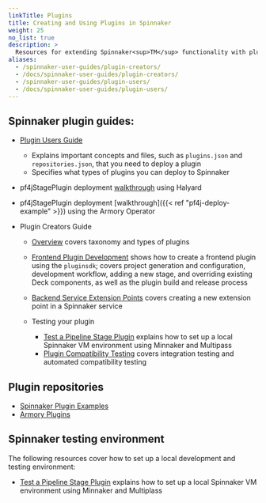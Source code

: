 ```yaml
---
linkTitle: Plugins
title: Creating and Using Plugins in Spinnaker
weight: 25
no_list: true
description: >
  Resources for extending Spinnaker<sup>TM</sup> functionality with plugins.
aliases:
  - /spinnaker-user-guides/plugin-creators/
  - /docs/spinnaker-user-guides/plugin-creators/
  - /spinnaker-user-guides/plugin-users/
  - /docs/spinnaker-user-guides/plugin-users/
---
```


## Spinnaker plugin guides:

* [Plugin Users Guide](https://spinnaker.io/docs/guides/user/plugins-users/)
  * Explains important concepts and files, such as `plugins.json` and `repositories.json`, that you need to deploy a plugin
  * Specifies what types of plugins you can deploy to Spinnaker


* pf4jStagePlugin deployment [walkthrough](https://spinnaker.io/docs/guides/user/plugins-users/plugin-deploy-example/) using Halyard
* pf4jStagePlugin deployment [walkthrough]({{< ref "pf4j-deploy-example" >}}) using the Armory Operator


* Plugin Creators Guide

  * [Overview](https://spinnaker.io/docs/guides/developer/plugin-creator/) covers taxonomy and types of plugins
  * [Frontend Plugin Development](https://spinnaker.io/docs/guides/developer/plugin-creator/plugin-frontend/) shows how to create a frontend plugin using the `pluginsdk`; covers project generation and configuration, development workflow, adding a new stage, and overriding existing Deck components, as well as the plugin build and release process
  * [Backend Service Extension Points](https://spinnaker.io/docs/guides/developer/plugin-creator/plugin-backend/) covers creating a new extension point in a Spinnaker service
  * Testing your plugin

    * [Test a Pipeline Stage Plugin](https://spinnaker.io/docs/guides/developer/plugin-creator/testing/plugin-deck-test/) explains how to set up a local Spinnaker VM environment using Minnaker and Multipass
    * [Plugin Compatibility Testing](https://spinnaker.io/docs/guides/developer/plugin-creator/testing/compatibility-testing/) covers integration testing and automated compatibility testing


## Plugin repositories

* [Spinnaker Plugin Examples](https://github.com/spinnaker-plugin-examples)
* [Armory Plugins](https://github.com/armory-plugins)

## Spinnaker testing environment

The following resources cover how to set up a local development and testing environment:

* [Test a Pipeline Stage Plugin](https://spinnaker.io/docs/guides/developer/plugin-creator/testing/plugin-deck-test/) explains how to set up a local Spinnaker VM environment using Minnaker and Multiplass
